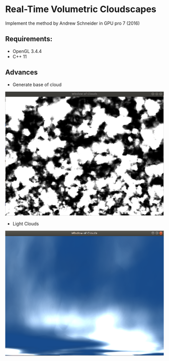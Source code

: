 # Real-Time Volumetric Cloudscapes

Implement the method by Andrew Schneider in GPU pro 7 (2016)

## Requirements:

* OpenGL 3.4.4
* C++ 11

## Advances

* Generate base of cloud

![Base Clouds](gImages/cloudshape1.png)

* Light Clouds

![Light Clouds](gImages/light_clouds.png)

